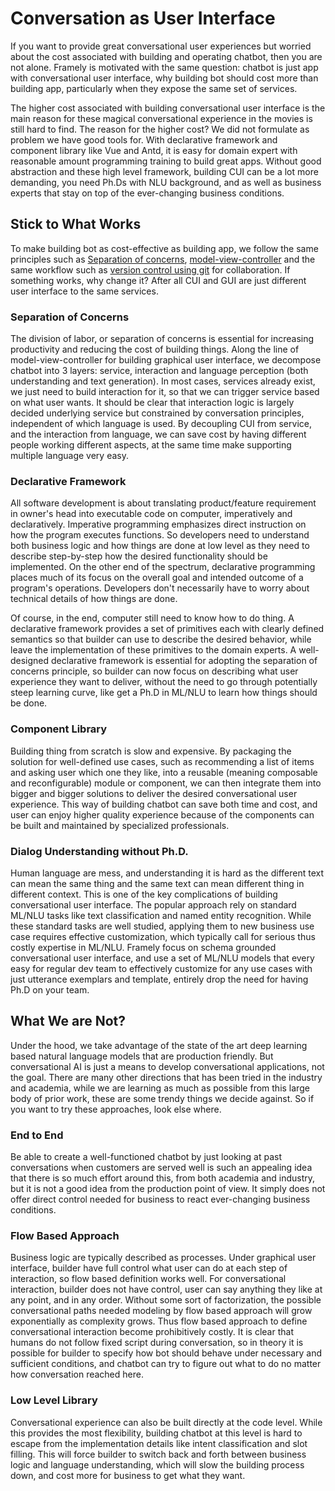 # Conversation as User Interface

If you want to provide great conversational user experiences but worried about the cost associated with building and operating chatbot, then you are not alone. Framely is motivated with the same question: chatbot is just app with conversational user interface, why building bot should cost more than building app, particularly when they expose the same set of services.

The higher cost associated with building conversational user interface is the main reason for these magical conversational experience in the movies is still hard to find. The reason for the higher cost? We did not formulate as problem we have good tools for. With declarative framework and component library like Vue and Antd, it is easy for domain expert with reasonable amount programming training to build great apps. Without good abstraction and these high level framework, building CUI can be a lot more demanding, you need Ph.Ds with NLU background, and as well as business experts that stay on top of the ever-changing business conditions.

## Stick to What Works
To make building bot as cost-effective as building app, we follow the same principles such as [Separation of concerns](https://en.wikipedia.org/wiki/Separation_of_concerns), [model-view-controller](https://en.wikipedia.org/wiki/Model%E2%80%93view%E2%80%93controller) and the same workflow such as [version control using git](https://en.wikipedia.org/wiki/Git) for collaboration. If something works, why change it? After all CUI and GUI are just different user interface to the same services.

### Separation of Concerns
The division of labor, or separation of concerns is essential for increasing productivity and reducing the cost of building things. Along the line of model-view-controller for building graphical user interface, we decompose chatbot into 3 layers: service, interaction and language perception (both understanding and text generation). In most cases, services already exist, we just need to build interaction for it, so that we can trigger service based on what user wants. It should be clear that interaction logic is largely decided underlying service but constrained by conversation principles, independent of which language is used. By decoupling CUI from service, and the interaction from language, we can save cost by having different people working different aspects, at the same time make supporting multiple language very easy.

### Declarative Framework
All software development is about translating product/feature requirement in owner's head into executable code on computer, imperatively and declaratively. Imperative programming emphasizes direct instruction on how the program executes functions. So developers need to understand both business logic and how things are done at low level as they need to describe step-by-step how the desired functionality should be implemented. On the other end of the spectrum, declarative programming places much of its focus on the overall goal and intended outcome of a program's operations. Developers don't necessarily have to worry about technical details of how things are done.

Of course, in the end, computer still need to know how to do thing. A declarative framework provides a set of primitives each with clearly defined semantics so that builder can use to describe the desired behavior, while leave the implementation of these primitives to the domain experts. A well-designed declarative framework is essential for adopting the separation of concerns principle, so builder can now focus on describing what user experience they want to deliver, without the need to go through potentially steep learning curve, like get a Ph.D in ML/NLU to learn how things should be done. 

### Component Library
Building thing from scratch is slow and expensive. By packaging the solution for well-defined use cases, such as recommending a list of items and asking user which one they like, into a reusable (meaning composable and reconfigurable) module or component, we can then integrate them into bigger and bigger solutions to deliver the desired conversational user experience. This way of building chatbot can save both time and cost, and user can enjoy higher quality experience because of the components can be built and maintained by specialized professionals.

### Dialog Understanding without Ph.D.
Human language are mess, and understanding it is hard as the different text can mean the same thing and the same text can mean different thing in different context. This is one of the key complications of building conversational user interface. The popular approach rely on standard ML/NLU tasks like text classification and named entity recognition. While these standard tasks are well studied, applying them to new business use case requires effective customization, which typically call for serious thus costly expertise in ML/NLU. Framely focus on schema grounded conversational user interface, and use a set of ML/NLU models that every easy for regular dev team to effectively customize for any use cases with just utterance exemplars and template, entirely drop the need for having Ph.D on your team.

## What We are Not?
Under the hood, we take advantage of the state of the art deep learning based natural language models that are production friendly. But conversational AI is just a means to develop conversational applications, not the goal. There are many other directions that has been tried in the industry and academia, while we are learning as much as possible from this large body of prior work, these are some trendy things we decide against. So if you want to try these approaches, look else where.

### End to End
Be able to create a well-functioned chatbot by just looking at past conversations when customers are served well is such an appealing idea that there is so much effort around this, from both academia and industry, but it is not a good idea from the production point of view. It simply does not offer direct control needed for business to react ever-changing business conditions.

### Flow Based Approach
Business logic are typically described as processes. Under graphical user interface, builder have full control what user can do at each step of interaction, so flow based definition works well. For conversational interaction, builder does not have control, user can say anything they like at any point, and in any order. Without some sort of factorization, the possible conversational paths needed modeling by flow based approach will grow exponentially as complexity grows. Thus flow based approach to define conversational interaction become prohibitively costly. It is clear that humans do not follow fixed script during conversation, so in theory it is possible for builder to specify how bot should behave under necessary and sufficient conditions, and chatbot can try to figure out what to do no matter how conversation reached here.   

### Low Level Library
Conversational experience can also be built directly at the code level. While this provides the most flexibility, building chatbot at this level is hard to escape from the implementation details like intent classification and slot filling. This will force builder to switch back and forth between business logic and language understanding, which will slow the building process down, and cost more for business to get what they want.

